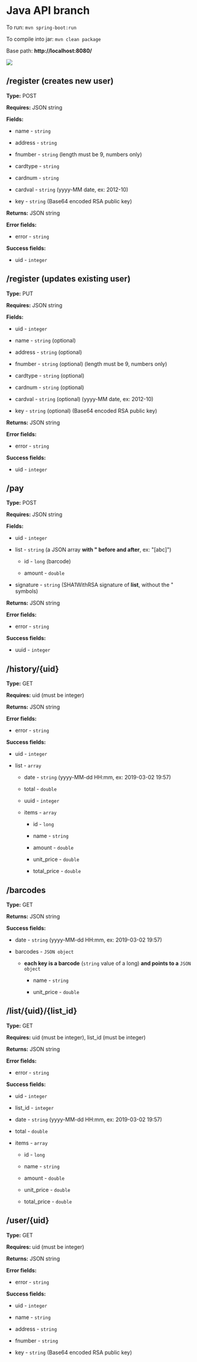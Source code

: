# **Java API branch**

To run: `mvn spring-boot:run`

To compile into jar: `mvn clean package`

Base path: **http://localhost:8080/**

![](https://i.imgur.com/tbRCH63.png)

## /register (creates new user)

**Type:** POST

**Requires:** JSON string

**Fields:**

- name - `string`
	
- address - `string`
	
- fnumber - `string` (length must be 9, numbers only)

- cardtype - `string`

- cardnum - `string`

- cardval - `string` (yyyy-MM date, ex: 2012-10)

- key - `string` (Base64 encoded RSA public key)

**Returns:** JSON string

**Error fields:**

- error - `string`
	
**Success fields:**
	
- uid - `integer`

## /register (updates existing user)

**Type:** PUT

**Requires:** JSON string

**Fields:**

- uid - `integer`

- name - `string` (optional)
	
- address - `string` (optional)
	
- fnumber - `string` (optional) (length must be 9, numbers only)

- cardtype - `string` (optional)

- cardnum - `string` (optional)

- cardval - `string` (optional) (yyyy-MM date, ex: 2012-10)

- key - `string` (optional) (Base64 encoded RSA public key)

**Returns:** JSON string

**Error fields:**

- error - `string`
	
**Success fields:**
	
- uid - `integer`
	
## /pay

**Type:** POST

**Requires:** JSON string

**Fields:**

- uid - `integer`

- list - `string` (a JSON array **with " before and after**, ex: "[abc]")

  - id - `long` (barcode)

  - amount - `double`

- signature - `string` (SHA1WithRSA signature of **list**, without the " symbols)

**Returns:** JSON string

**Error fields:**

- error - `string`
	
**Success fields:**

- uuid - `integer`
	
## /history/{uid}

**Type:** GET

**Requires:** uid (must be integer)

**Returns:** JSON string

**Error fields:**

- error - `string`
	
**Success fields:**

- uid - `integer`

- list - `array`

  - date - `string` (yyyy-MM-dd HH:mm, ex: 2019-03-02 19:57)

  - total - `double`

  - uuid - `integer`

  - items - `array`
  
    - id - `long`
	
	- name - `string`
    
    - amount - `double`
    
    - unit_price - `double`
	
	- total_price - `double`
		
## /barcodes

**Type:** GET

**Returns:** JSON string

**Success fields:**

- date - `string` (yyyy-MM-dd HH:mm, ex: 2019-03-02 19:57)

- barcodes - `JSON object`

  - **each key is a barcode** (`string` value of a long) **and points to a** `JSON object`

	- name - `string`
	
	- unit_price - `double`

## /list/{uid}/{list_id}

**Type:** GET

**Requires:** uid (must be integer), list_id (must be integer)

**Returns:** JSON string

**Error fields:**

- error - `string`
	
**Success fields:**

- uid - `integer`

 - list_id - `integer`

- date - `string` (yyyy-MM-dd HH:mm, ex: 2019-03-02 19:57)

- total - `double`

- items - `array`
  
  - id - `long`
	
  - name - `string`
    
  - amount - `double`
    
  - unit_price - `double`
	
  - total_price - `double`
  
## /user/{uid}

**Type:** GET

**Requires:** uid (must be integer)

**Returns:** JSON string

**Error fields:**

- error - `string`
	
**Success fields:**

- uid - `integer`

- name - `string`
	
- address - `string` 
	
- fnumber - `string` 

- key - `string` (Base64 encoded RSA public key)
